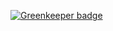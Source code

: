 

[![Greenkeeper badge](https://badges.greenkeeper.io/syzer/scraping-courses.svg)](https://greenkeeper.io/)